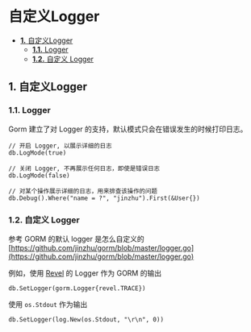 # 自定义Logger

* [**1.** 自定义Logger](zi-ding-yi-logger.md#自定义logger)
  * [**1.1.** Logger](zi-ding-yi-logger.md#logger)
  * [**1.2.** 自定义 Logger](zi-ding-yi-logger.md#自定义-logger)

## 1. 自定义Logger <a id="&#x81EA;&#x5B9A;&#x4E49;logger"></a>

### 1.1. Logger <a id="logger"></a>

Gorm 建立了对 Logger 的支持，默认模式只会在错误发生的时候打印日志。

```text
// 开启 Logger, 以展示详细的日志
db.LogMode(true)

// 关闭 Logger, 不再展示任何日志，即使是错误日志
db.LogMode(false)

// 对某个操作展示详细的日志，用来排查该操作的问题
db.Debug().Where("name = ?", "jinzhu").First(&User{})
```

### 1.2. 自定义 Logger <a id="&#x81EA;&#x5B9A;&#x4E49;-logger"></a>

参考 GORM 的默认 logger 是怎么自定义的 [https://github.com/jinzhu/gorm/blob/master/logger.go](https://github.com/jinzhu/gorm/blob/master/logger.go)

例如，使用 [Revel](https://revel.github.io/) 的 Logger 作为 GORM 的输出

```text
db.SetLogger(gorm.Logger{revel.TRACE})
```

使用 `os.Stdout` 作为输出

```text
db.SetLogger(log.New(os.Stdout, "\r\n", 0))
```

